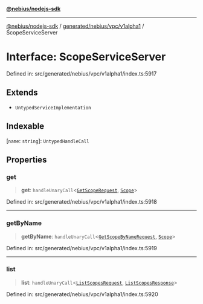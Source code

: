 [**@nebius/nodejs-sdk**](../../../../../README.md)

---

[@nebius/nodejs-sdk](../../../../../README.md) / [generated/nebius/vpc/v1alpha1](../README.md) / ScopeServiceServer

# Interface: ScopeServiceServer

Defined in: src/generated/nebius/vpc/v1alpha1/index.ts:5917

## Extends

- `UntypedServiceImplementation`

## Indexable

\[`name`: `string`\]: `UntypedHandleCall`

## Properties

### get

> **get**: `handleUnaryCall`\<[`GetScopeRequest`](GetScopeRequest.md), [`Scope`](Scope.md)\>

Defined in: src/generated/nebius/vpc/v1alpha1/index.ts:5918

---

### getByName

> **getByName**: `handleUnaryCall`\<[`GetScopeByNameRequest`](GetScopeByNameRequest.md), [`Scope`](Scope.md)\>

Defined in: src/generated/nebius/vpc/v1alpha1/index.ts:5919

---

### list

> **list**: `handleUnaryCall`\<[`ListScopesRequest`](ListScopesRequest.md), [`ListScopesResponse`](ListScopesResponse.md)\>

Defined in: src/generated/nebius/vpc/v1alpha1/index.ts:5920

